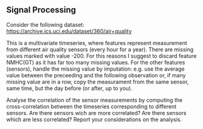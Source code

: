 ## Signal Processing 

Consider the following dataset: https://archive.ics.uci.edu/dataset/360/air+quality

This is a multivariate timeseries,  where features represent measurement from different air quality sensors (every hour for a year). There are missing values marked with value -200. For this reasons I suggest to discard feature NMHC(GT) as it has far too many missing values. For the other features (sensors), handle the missing value by imputation: e.g. use the average value between the preceeding and the following observation or, if many missing value are in a row, copy the measurament from the same sensor, same time, but the day before (or after, up to you).

Analyse the correlation of the sensor measurements by computing the cross-correlation between the timeseries corresponding to different sensors. Are there sensors wich are more correlated? Are there sensors which are less correlated? Report your considerations on the analysis.
